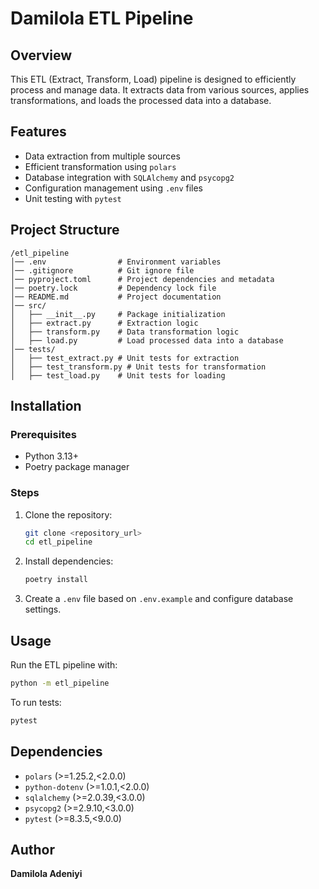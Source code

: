 # Damilola ETL Pipeline

## Overview
This ETL (Extract, Transform, Load) pipeline is designed to efficiently process and manage data. It extracts data from various sources, applies transformations, and loads the processed data into a database.

## Features
- Data extraction from multiple sources
- Efficient transformation using `polars`
- Database integration with `SQLAlchemy` and `psycopg2`
- Configuration management using `.env` files
- Unit testing with `pytest`

## Project Structure
```
/etl_pipeline
│── .env                # Environment variables
│── .gitignore          # Git ignore file
│── pyproject.toml      # Project dependencies and metadata
│── poetry.lock         # Dependency lock file
│── README.md           # Project documentation
│── src/
│   ├── __init__.py     # Package initialization
│   ├── extract.py      # Extraction logic
│   ├── transform.py    # Data transformation logic
│   ├── load.py         # Load processed data into a database
│── tests/
│   ├── test_extract.py # Unit tests for extraction
│   ├── test_transform.py # Unit tests for transformation
│   ├── test_load.py    # Unit tests for loading
```

## Installation
### Prerequisites
- Python 3.13+
- Poetry package manager

### Steps
1. Clone the repository:
   ```sh
   git clone <repository_url>
   cd etl_pipeline
   ```
2. Install dependencies:
   ```sh
   poetry install
   ```
3. Create a `.env` file based on `.env.example` and configure database settings.

## Usage
Run the ETL pipeline with:
```sh
python -m etl_pipeline
```

To run tests:
```sh
pytest
```

## Dependencies
- `polars` (>=1.25.2,<2.0.0)
- `python-dotenv` (>=1.0.1,<2.0.0)
- `sqlalchemy` (>=2.0.39,<3.0.0)
- `psycopg2` (>=2.9.10,<3.0.0)
- `pytest` (>=8.3.5,<9.0.0)

## Author
**Damilola Adeniyi**



